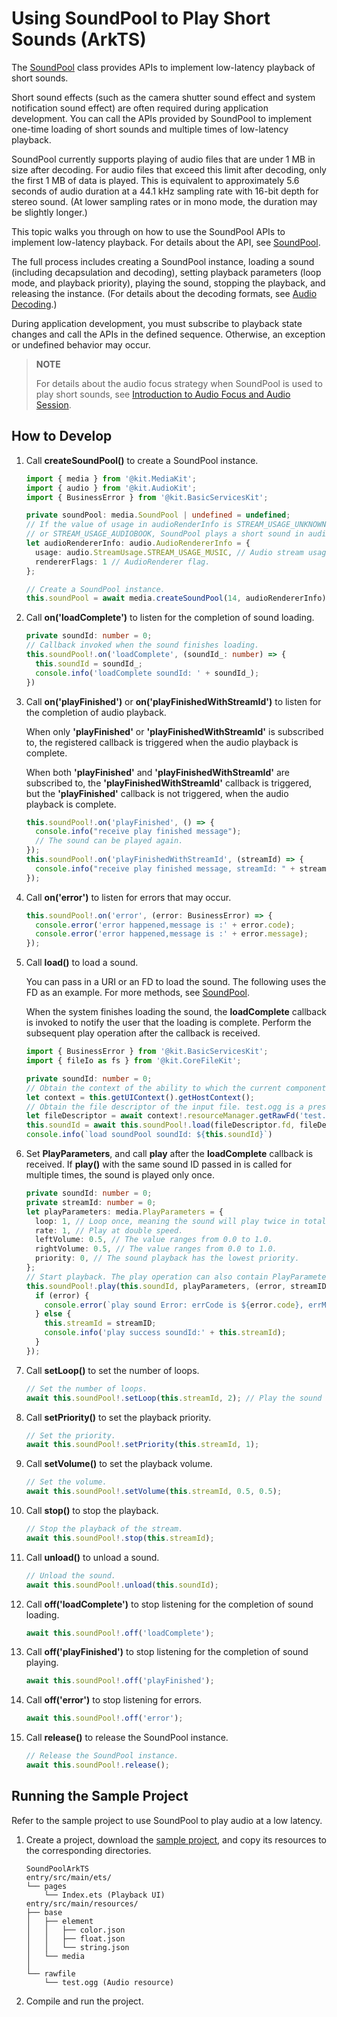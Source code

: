 # Using SoundPool to Play Short Sounds (ArkTS)
<!--Kit: Media Kit-->
<!--Subsystem: Multimedia-->
<!--Owner: @wang-haizhou6-->
<!--Designer: @HmQQQ-->
<!--Tester: @xchaosioda-->
<!--Adviser: @w_Machine_cc-->

The [SoundPool](media-kit-intro.md#soundpool) class provides APIs to implement low-latency playback of short sounds.

Short sound effects (such as the camera shutter sound effect and system notification sound effect) are often required during application development. You can call the APIs provided by SoundPool to implement one-time loading of short sounds and multiple times of low-latency playback.

SoundPool currently supports playing of audio files that are under 1 MB in size after decoding. For audio files that exceed this limit after decoding, only the first 1 MB of data is played. This is equivalent to approximately 5.6 seconds of audio duration at a 44.1 kHz sampling rate with 16-bit depth for stereo sound. (At lower sampling rates or in mono mode, the duration may be slightly longer.)

This topic walks you through on how to use the SoundPool APIs to implement low-latency playback. For details about the API, see [SoundPool](../../reference/apis-media-kit/js-apis-inner-multimedia-soundPool.md).

The full process includes creating a SoundPool instance, loading a sound (including decapsulation and decoding), setting playback parameters (loop mode, and playback priority), playing the sound, stopping the playback, and releasing the instance. (For details about the decoding formats, see [Audio Decoding](../avcodec/audio-decoding.md).)

During application development, you must subscribe to playback state changes and call the APIs in the defined sequence. Otherwise, an exception or undefined behavior may occur.  

> **NOTE**
>
> For details about the audio focus strategy when SoundPool is used to play short sounds, see [Introduction to Audio Focus and Audio Session](../audio/audio-playback-concurrency.md).

## How to Develop

1. Call **createSoundPool()** to create a SoundPool instance.

   ```ts
   import { media } from '@kit.MediaKit';
   import { audio } from '@kit.AudioKit';
   import { BusinessError } from '@kit.BasicServicesKit';

   private soundPool: media.SoundPool | undefined = undefined;
   // If the value of usage in audioRenderInfo is STREAM_USAGE_UNKNOWN, STREAM_USAGE_MUSIC, STREAM_USAGE_MOVIE,
   // or STREAM_USAGE_AUDIOBOOK, SoundPool plays a short sound in audio mixing mode, without interrupting the playback of other audio streams.
   let audioRendererInfo: audio.AudioRendererInfo = {
     usage: audio.StreamUsage.STREAM_USAGE_MUSIC, // Audio stream usage type: music. Set this parameter based on the service scenario.
     rendererFlags: 1 // AudioRenderer flag.
   };

   // Create a SoundPool instance.
   this.soundPool = await media.createSoundPool(14, audioRendererInfo); // A maximum of 14 streams can be played simultaneously.
   ```

2. Call **on('loadComplete')** to listen for the completion of sound loading.

   ```ts
   private soundId: number = 0;
   // Callback invoked when the sound finishes loading.
   this.soundPool!.on('loadComplete', (soundId_: number) => {
     this.soundId = soundId_;
     console.info('loadComplete soundId: ' + soundId_);
   })
   ```

3. Call **on('playFinished')** or **on('playFinishedWithStreamId')** to listen for the completion of audio playback.

    When only **'playFinished'** or **'playFinishedWithStreamId'** is subscribed to, the registered callback is triggered when the audio playback is complete.

    When both **'playFinished'** and **'playFinishedWithStreamId'** are subscribed to, the **'playFinishedWithStreamId'** callback is triggered, but the **'playFinished'** callback is not triggered, when the audio playback is complete.

    ```ts
    this.soundPool!.on('playFinished', () => {
      console.info("receive play finished message");
      // The sound can be played again.
    });
    this.soundPool!.on('playFinishedWithStreamId', (streamId) => {
      console.info("receive play finished message, streamId: " + streamId);
    });
    ```

4. Call **on('error')** to listen for errors that may occur.

    ```ts
    this.soundPool!.on('error', (error: BusinessError) => {
      console.error('error happened,message is :' + error.code);
      console.error('error happened,message is :' + error.message);
    });
    ```

5. Call **load()** to load a sound.

    You can pass in a URI or an FD to load the sound. The following uses the FD as an example. For more methods, see [SoundPool](../../reference/apis-media-kit/js-apis-inner-multimedia-soundPool.md#load).

    When the system finishes loading the sound, the **loadComplete** callback is invoked to notify the user that the loading is complete. Perform the subsequent play operation after the callback is received.

    ```ts
    import { BusinessError } from '@kit.BasicServicesKit';
    import { fileIo as fs } from '@kit.CoreFileKit';

    private soundId: number = 0;
    // Obtain the context of the ability to which the current component belongs and obtain the application file path through the context.
    let context = this.getUIContext().getHostContext();
    // Obtain the file descriptor of the input file. test.ogg is a preset resource in the rawfile directory. Replace it with the actual one.
    let fileDescriptor = await context!.resourceManager.getRawFd('test.ogg');
    this.soundId = await this.soundPool!.load(fileDescriptor.fd, fileDescriptor.offset, fileDescriptor.length);
    console.info(`load soundPool soundId: ${this.soundId}`)
    ```

6. Set **PlayParameters**, and call **play** after the **loadComplete** callback is received. If **play()** with the same sound ID passed in is called for multiple times, the sound is played only once.

    ```ts
    private soundId: number = 0;
    private streamId: number = 0;
    let playParameters: media.PlayParameters = {
      loop: 1, // Loop once, meaning the sound will play twice in total.
      rate: 1, // Play at double speed.
      leftVolume: 0.5, // The value ranges from 0.0 to 1.0.
      rightVolume: 0.5, // The value ranges from 0.0 to 1.0.
      priority: 0, // The sound playback has the lowest priority.
    };
    // Start playback. The play operation can also contain PlayParameters. Perform the play operation after the audio resources are loaded, that is, after the loadComplete callback is received.
    this.soundPool!.play(this.soundId, playParameters, (error, streamID: number) => {
      if (error) {
        console.error(`play sound Error: errCode is ${error.code}, errMessage is ${error.message}`)
      } else {
        this.streamId = streamID;
        console.info('play success soundId:' + this.streamId);
      }
    });
    ```

7. Call **setLoop()** to set the number of loops.

    ```ts
    // Set the number of loops.
    await this.soundPool!.setLoop(this.streamId, 2); // Play the sound three times.
    ```

8. Call **setPriority()** to set the playback priority.

    ```ts
    // Set the priority.
    await this.soundPool!.setPriority(this.streamId, 1);
    ```

9. Call **setVolume()** to set the playback volume.

    ```ts
    // Set the volume.
    await this.soundPool!.setVolume(this.streamId, 0.5, 0.5);
    ```

10. Call **stop()** to stop the playback.

    ```ts
    // Stop the playback of the stream.
    await this.soundPool!.stop(this.streamId);
    ```

11. Call **unload()** to unload a sound.

    ```ts
    // Unload the sound.
    await this.soundPool!.unload(this.soundId);
    ```

12. Call **off('loadComplete')** to stop listening for the completion of sound loading.

    ```ts
    await this.soundPool!.off('loadComplete');
    ```

13. Call **off('playFinished')** to stop listening for the completion of sound playing.

    ```ts
    await this.soundPool!.off('playFinished');
    ```

14. Call **off('error')** to stop listening for errors.

    ```ts
    await this.soundPool!.off('error');
    ```

15. Call **release()** to release the SoundPool instance.

    ```ts
    // Release the SoundPool instance.
    await this.soundPool!.release();
    ```

## Running the Sample Project

Refer to the sample project to use SoundPool to play audio at a low latency.

1. Create a project, download the [sample project](https://gitcode.com/openharmony/applications_app_samples/tree/master/code/DocsSample/Media/SoundPool/SoundPoolArkTS), and copy its resources to the corresponding directories.

    ```
    SoundPoolArkTS
    entry/src/main/ets/
    └── pages
        └── Index.ets (Playback UI)
    entry/src/main/resources/
    ├── base
    │   ├── element
    │   │   ├── color.json
    │   │   ├── float.json
    │   │   └── string.json
    │   └── media
    │
    └── rawfile
        └── test.ogg (Audio resource)
    ```
2. Compile and run the project.
